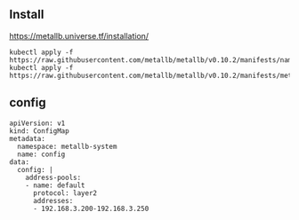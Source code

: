 
## Install
https://metallb.universe.tf/installation/

```
kubectl apply -f https://raw.githubusercontent.com/metallb/metallb/v0.10.2/manifests/namespace.yaml kubectl apply -f https://raw.githubusercontent.com/metallb/metallb/v0.10.2/manifests/metallb.yaml
```

## config
```
apiVersion: v1
kind: ConfigMap
metadata:
  namespace: metallb-system
  name: config
data:
  config: |
    address-pools:
    - name: default
      protocol: layer2
      addresses:
      - 192.168.3.200-192.168.3.250
```
